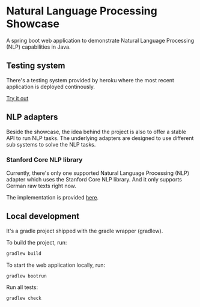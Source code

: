 [travis-image]: https://travis-ci.org/sasfeld-thesis/question-generator.svg?branch=master
[travis-url]: https://travis-ci.org/sasfeld-thesis/question-generator

# Natural Language Processing Showcase  

A spring boot web application to demonstrate Natural Language Processing (NLP) capabilities in Java.

##  Testing system

There's a testing system provided by heroku where the most recent application is deployed continously.

[Try it out](https://adesso-nlp-showcase.herokuapp.com/)

## NLP adapters

Beside the showcase, the idea behind the project is also to offer a stable API to run NLP tasks. The underlying adapters are designed to use different sub systems to solve the NLP tasks.

### Stanford Core NLP library

Currently, there's only one supported Natural Language Processing (NLP) adapter which uses the Stanford Core NLP library.
And it only supports German raw texts right now.

The implementation is provided [here](src/main/java/de/adesso/nlpshowcase/nlp/external/adapter/StanfordCoreNlpAdapter).

## Local development

It's a gradle project shipped with the gradle wrapper (gradlew). 

To build the project, run: 

```bash
gradlew build
```

To start the web application locally, run:

```bash
gradlew bootrun
```

Run all tests:

```bash
gradlew check
```


